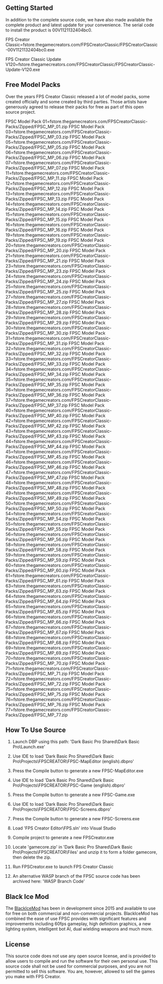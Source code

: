 
Getting Started
---------------

In addition to the complete source code, we have also made available the complete product and latest update for your convenience. The serial code to install the product is 00V1121132404bc0.

FPS Creator Classic=fstore.thegamecreators.com/FPSCreatorClassic/FPSCreatorClassic-00V1121132404bc0.exe

FPS Creator Classic Update V120=fstore.thegamecreators.com/FPSCreatorClassic/FPSCreatorClassic-Update-V120.exe

Free Model Packs
----------------

Over the years FPS Creator Classic released a lot of model packs, some created officially and some created by third parties. Those artists have generously agreed to release their packs for free as part of this open source project.

FPSC Model Pack 01=fstore.thegamecreators.com/FPSCreatorClassic-Packs/Zipped/FPSC_MP_01.zip
FPSC Model Pack 03=fstore.thegamecreators.com/FPSCreatorClassic-Packs/Zipped/FPSC_MP_03.zip
FPSC Model Pack 05=fstore.thegamecreators.com/FPSCreatorClassic-Packs/Zipped/FPSC_MP_05.zip
FPSC Model Pack 06=fstore.thegamecreators.com/FPSCreatorClassic-Packs/Zipped/FPSC_MP_06.zip
FPSC Model Pack 07=fstore.thegamecreators.com/FPSCreatorClassic-Packs/Zipped/FPSC_MP_07.zip
FPSC Model Pack 11=fstore.thegamecreators.com/FPSCreatorClassic-Packs/Zipped/FPSC_MP_11.zip
FPSC Model Pack 12=fstore.thegamecreators.com/FPSCreatorClassic-Packs/Zipped/FPSC_MP_12.zip
FPSC Model Pack 13=fstore.thegamecreators.com/FPSCreatorClassic-Packs/Zipped/FPSC_MP_13.zip
FPSC Model Pack 14=fstore.thegamecreators.com/FPSCreatorClassic-Packs/Zipped/FPSC_MP_14.zip
FPSC Model Pack 15=fstore.thegamecreators.com/FPSCreatorClassic-Packs/Zipped/FPSC_MP_15.zip
FPSC Model Pack 16=fstore.thegamecreators.com/FPSCreatorClassic-Packs/Zipped/FPSC_MP_16.zip
FPSC Model Pack 19=fstore.thegamecreators.com/FPSCreatorClassic-Packs/Zipped/FPSC_MP_19.zip
FPSC Model Pack 20=fstore.thegamecreators.com/FPSCreatorClassic-Packs/Zipped/FPSC_MP_20.zip
FPSC Model Pack 21=fstore.thegamecreators.com/FPSCreatorClassic-Packs/Zipped/FPSC_MP_21.zip
FPSC Model Pack 23=fstore.thegamecreators.com/FPSCreatorClassic-Packs/Zipped/FPSC_MP_23.zip
FPSC Model Pack 24=fstore.thegamecreators.com/FPSCreatorClassic-Packs/Zipped/FPSC_MP_24.zip
FPSC Model Pack 25=fstore.thegamecreators.com/FPSCreatorClassic-Packs/Zipped/FPSC_MP_25.zip
FPSC Model Pack 27=fstore.thegamecreators.com/FPSCreatorClassic-Packs/Zipped/FPSC_MP_27.zip
FPSC Model Pack 28=fstore.thegamecreators.com/FPSCreatorClassic-Packs/Zipped/FPSC_MP_28.zip
FPSC Model Pack 29=fstore.thegamecreators.com/FPSCreatorClassic-Packs/Zipped/FPSC_MP_29.zip
FPSC Model Pack 30=fstore.thegamecreators.com/FPSCreatorClassic-Packs/Zipped/FPSC_MP_30.zip
FPSC Model Pack 31=fstore.thegamecreators.com/FPSCreatorClassic-Packs/Zipped/FPSC_MP_31.zip
FPSC Model Pack 32=fstore.thegamecreators.com/FPSCreatorClassic-Packs/Zipped/FPSC_MP_32.zip
FPSC Model Pack 33=fstore.thegamecreators.com/FPSCreatorClassic-Packs/Zipped/FPSC_MP_33.zip
FPSC Model Pack 34=fstore.thegamecreators.com/FPSCreatorClassic-Packs/Zipped/FPSC_MP_34.zip
FPSC Model Pack 35=fstore.thegamecreators.com/FPSCreatorClassic-Packs/Zipped/FPSC_MP_35.zip
FPSC Model Pack 36=fstore.thegamecreators.com/FPSCreatorClassic-Packs/Zipped/FPSC_MP_36.zip
FPSC Model Pack 37=fstore.thegamecreators.com/FPSCreatorClassic-Packs/Zipped/FPSC_MP_37.zip
FPSC Model Pack 40=fstore.thegamecreators.com/FPSCreatorClassic-Packs/Zipped/FPSC_MP_40.zip
FPSC Model Pack 42=fstore.thegamecreators.com/FPSCreatorClassic-Packs/Zipped/FPSC_MP_42.zip
FPSC Model Pack 43=fstore.thegamecreators.com/FPSCreatorClassic-Packs/Zipped/FPSC_MP_43.zip
FPSC Model Pack 44=fstore.thegamecreators.com/FPSCreatorClassic-Packs/Zipped/FPSC_MP_44.zip
FPSC Model Pack 45=fstore.thegamecreators.com/FPSCreatorClassic-Packs/Zipped/FPSC_MP_45.zip
FPSC Model Pack 46=fstore.thegamecreators.com/FPSCreatorClassic-Packs/Zipped/FPSC_MP_46.zip
FPSC Model Pack 47=fstore.thegamecreators.com/FPSCreatorClassic-Packs/Zipped/FPSC_MP_47.zip
FPSC Model Pack 48=fstore.thegamecreators.com/FPSCreatorClassic-Packs/Zipped/FPSC_MP_48.zip
FPSC Model Pack 49=fstore.thegamecreators.com/FPSCreatorClassic-Packs/Zipped/FPSC_MP_49.zip
FPSC Model Pack 50=fstore.thegamecreators.com/FPSCreatorClassic-Packs/Zipped/FPSC_MP_50.zip
FPSC Model Pack 54=fstore.thegamecreators.com/FPSCreatorClassic-Packs/Zipped/FPSC_MP_54.zip
FPSC Model Pack 55=fstore.thegamecreators.com/FPSCreatorClassic-Packs/Zipped/FPSC_MP_55.zip
FPSC Model Pack 56=fstore.thegamecreators.com/FPSCreatorClassic-Packs/Zipped/FPSC_MP_56.zip
FPSC Model Pack 58=fstore.thegamecreators.com/FPSCreatorClassic-Packs/Zipped/FPSC_MP_58.zip
FPSC Model Pack 59=fstore.thegamecreators.com/FPSCreatorClassic-Packs/Zipped/FPSC_MP_59.zip
FPSC Model Pack 60=fstore.thegamecreators.com/FPSCreatorClassic-Packs/Zipped/FPSC_MP_60.zip
FPSC Model Pack 61=fstore.thegamecreators.com/FPSCreatorClassic-Packs/Zipped/FPSC_MP_61.zip
FPSC Model Pack 63=fstore.thegamecreators.com/FPSCreatorClassic-Packs/Zipped/FPSC_MP_63.zip
FPSC Model Pack 64=fstore.thegamecreators.com/FPSCreatorClassic-Packs/Zipped/FPSC_MP_64.zip
FPSC Model Pack 65=fstore.thegamecreators.com/FPSCreatorClassic-Packs/Zipped/FPSC_MP_65.zip
FPSC Model Pack 66=fstore.thegamecreators.com/FPSCreatorClassic-Packs/Zipped/FPSC_MP_66.zip
FPSC Model Pack 67=fstore.thegamecreators.com/FPSCreatorClassic-Packs/Zipped/FPSC_MP_67.zip
FPSC Model Pack 68=fstore.thegamecreators.com/FPSCreatorClassic-Packs/Zipped/FPSC_MP_68.zip
FPSC Model Pack 69=fstore.thegamecreators.com/FPSCreatorClassic-Packs/Zipped/FPSC_MP_69.zip
FPSC Model Pack 70=fstore.thegamecreators.com/FPSCreatorClassic-Packs/Zipped/FPSC_MP_70.zip
FPSC Model Pack 71=fstore.thegamecreators.com/FPSCreatorClassic-Packs/Zipped/FPSC_MP_71.zip
FPSC Model Pack 72=fstore.thegamecreators.com/FPSCreatorClassic-Packs/Zipped/FPSC_MP_72.zip
FPSC Model Pack 75=fstore.thegamecreators.com/FPSCreatorClassic-Packs/Zipped/FPSC_MP_75.zip
FPSC Model Pack 76=fstore.thegamecreators.com/FPSCreatorClassic-Packs/Zipped/FPSC_MP_76.zip
FPSC Model Pack 77=fstore.thegamecreators.com/FPSCreatorClassic-Packs/Zipped/FPSC_MP_77.zip

How To Use Source
-----------------

1. Launch DBP using this path: 'Dark Basic Pro Shared\Dark Basic Pro\Launch.exe'

2. Use IDE to load 'Dark Basic Pro Shared\Dark Basic Pro\Projects\FPSCREATOR\FPSC-MapEditor (english).dbpro'

3. Press the Compile button to generate a new FPSC-MapEditor.exe

4. Use IDE to load 'Dark Basic Pro Shared\Dark Basic Pro\Projects\FPSCREATOR\FPSC-Game (english).dbpro'

5. Press the Compile button to generate a new FPSC-Game.exe

6. Use IDE to load 'Dark Basic Pro Shared\Dark Basic Pro\Projects\FPSCREATOR\FPSC-Screens.dbpro'

7. Press the Compile button to generate a new FPSC-Screens.exe

8. Load 'FPS Creator Editor\FPS.sln' into Visual Studio

9. Compile project to generate a new FPSCreator.exe

10. Locate 'gamecore.zip' in 'Dark Basic Pro Shared\Dark Basic Pro\Projects\FPSCREATOR\Files' and unzip it to form a folder gamecore, then delete the zip. 

11. Run FPSCreator.exe to launch FPS Creator Classic

12. An alternative WASP branch of the FPSC source code has been archived here: 'WASP Branch Code'

Black Ice Mod
-------------

The [BlackIceMod](www.blackicemod.org/) has been in development since 2015 and available to use for free on both commercial and non-commercial projects. BlackIceMod has combined the ease of use FPSC provides with significant features and improvements including 60fps gameplay, high definition graphics, a new lighting system, intelligent bot AI, dual wielding weapons and much more.

License
-------

This source code does not use any open source license, and is provided to allow users to compile and run the software for their own personal use. This source code shall not be used for commercial purposes, and you are not permitted to sell this software. You are, however, allowed to sell the games you make with FPS Creator.
